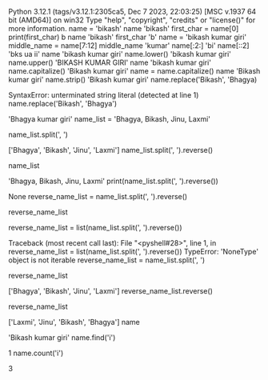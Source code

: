 Python 3.12.1 (tags/v3.12.1:2305ca5, Dec  7 2023, 22:03:25) [MSC v.1937 64 bit (AMD64)] on win32
Type "help", "copyright", "credits" or "license()" for more information.
name = 'bikash'
name
'bikash'
first_char = name[0]
print(first_char)
b
name
'bikash'
first_char
'b'
name = 'bikash kumar giri'
middle_name = name[7:12]
middle_name
'kumar'
name[:2:]
'bi'
name[::2]
'bks ua ii'
name
'bikash kumar giri'
name.lower()
'bikash kumar giri'
name.upper()
'BIKASH KUMAR GIRI'
name
'bikash kumar giri'
name.capitalize()
'Bikash kumar giri'
name = name.capitalize()
name
'Bikash kumar giri'
name.strip()
'Bikash kumar giri'
name.replace('Bikash', 'Bhagya)
             
SyntaxError: unterminated string literal (detected at line 1)
name.replace('Bikash', 'Bhagya')
             
'Bhagya kumar giri'
name_list = 'Bhagya, Bikash, Jinu, Laxmi'
             
name_list.split(', ')
             
['Bhagya', 'Bikash', 'Jinu', 'Laxmi']
name_list.split(', ').reverse()
             
name_list
             
'Bhagya, Bikash, Jinu, Laxmi'
print(name_list.split(', ').reverse())
             
None
reverse_name_list = name_list.split(', ').reverse()
             
reverse_name_list
             
reverse_name_list = list(name_list.split(', ').reverse())
             
Traceback (most recent call last):
  File "<pyshell#28>", line 1, in <module>
    reverse_name_list = list(name_list.split(', ').reverse())
TypeError: 'NoneType' object is not iterable
reverse_name_list = name_list.split(', ')
             
reverse_name_list
             
['Bhagya', 'Bikash', 'Jinu', 'Laxmi']
reverse_name_list.reverse()
             
reverse_name_list
             
['Laxmi', 'Jinu', 'Bikash', 'Bhagya']
name
             
'Bikash kumar giri'
name.find('i')
             
1
name.count('i')
             
3
